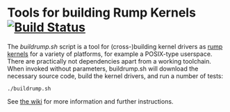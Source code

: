 Tools for building Rump Kernels [![Build Status](https://travis-ci.org/rumpkernel/buildrump.sh.png?branch=master)](https://travis-ci.org/rumpkernel/buildrump.sh)
===============================

The _buildrump.sh_ script is a tool for (cross-)building kernel drivers as
[rump kernels](http://www.rumpkernel.org/) for a variety of platforms, for
example a POSIX-type userspace.  There are practically not dependencies
apart from a working toolchain.  When invoked without parameters,
buildrump.sh will download the necessary source code, build the kernel
drivers, and run a number of tests:

```
./buildrump.sh
```

See [the wiki](http://wiki.rumpkernel.org/Repo:-buildrump.sh) for more
information and further instructions.
